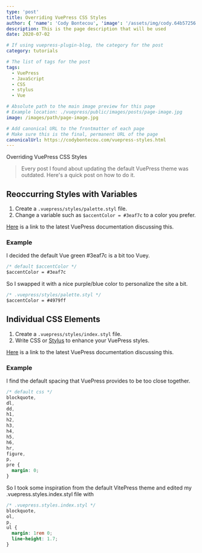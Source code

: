 ```yaml
---
type: 'post'
title: Overriding VuePress CSS Styles
author: { 'name': 'Cody Bontecou', 'image': '/assets/img/cody.64b57256.jpg' }
description: This is the page description that will be used
date: 2020-07-02

# If using vuepress-plugin-blog, the category for the post
category: tutorials

# The list of tags for the post
tags:
  - VuePress
  - JavaScript
  - CSS
  - stylus
  - Vue

# Absolute path to the main image preview for this page
# Example location: ./vuepress/public/images/posts/page-image.jpg
image: /images/path/page-image.jpg

# Add canonical URL to the frontmatter of each page
# Make sure this is the final, permanent URL of the page
canonicalUrl: https://codybontecou.com/vuepress-styles.html
---
```


<span class="text-4xl font-semibold">Overriding VuePress CSS Styles</span>

> Every post I found about updating the default VuePress theme was outdated. Here's a quick post on how to do it.

## Reoccurring Styles with Variables

1. Create a `.vuepress/styles/palette.styl` file.
1. Change a variable such as `$accentColor = #3eaf7c` to a color you prefer.

[Here](https://vuepress.vuejs.org/config/#palette-styl) is a link to the latest VuePress documentation discussing this.

### Example

<p class="text-gray-500">I decided the default Vue green #3eaf7c is a bit too Vuey.</p>

```sass
/* default $accentColor */
$accentColor = #3eaf7c
```

<p class="text-gray-500">So I swapped it with a nice purple/blue color to personalize the site a bit.</p>

```sass
/* .vuepress/styles/palette.styl */
$accentColor = #4979ff
```

## Individual CSS Elements

1. Create a `.vuepress/styles/index.styl` file.
1. Write CSS or [Stylus](https://stylus-lang.com/) to enhance your VuePress styles.

[Here](https://vuepress.vuejs.org/config/#index-styl) is a link to the latest VuePress documentation discussing this.

### Example

<p class="text-gray-500">I find the default spacing that VuePress provides to be too close together.</p>

```css
/* default css */
blockquote,
dl,
dd,
h1,
h2,
h3,
h4,
h5,
h6,
hr,
figure,
p,
pre {
  margin: 0;
}
```

<p class="text-gray-500">So I took some inspiration from the default VitePress theme and edited my .vuepress.styles.index.styl file with</p>

```css
/* .vuepress.styles.index.styl */
blockquote,
ol,
p,
ul {
  margin: 1rem 0;
  line-height: 1.7;
}
```

<SimpleNewsletter />
<!-- <Post /> -->
